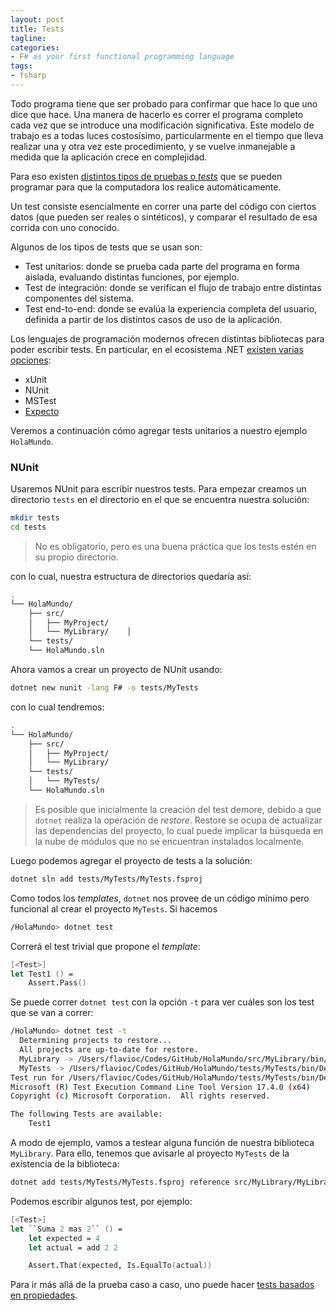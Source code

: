 ```yaml
---
layout: post
title: Tests
tagline: 
categories: 
- F# as your first functional programming language
tags:
- fsharp
---
```



Todo programa tiene que ser probado para confirmar que hace lo que uno dice que hace. Una manera de hacerlo es correr el programa completo cada vez que se introduce una modificación significativa. Este modelo de trabajo es a todas luces costosísimo, particularmente en el tiempo que lleva realizar una y otra vez este procedimiento, y se vuelve inmanejable a medida que la aplicación crece en complejidad. 

Para eso existen [distintos tipos de pruebas o _tests_](https://programacionymas.com/blog/tipos-de-testing-en-desarrollo-de-software) que se pueden programar para que la computadora los realice automáticamente. 

Un test consiste esencialmente en correr una parte del código con ciertos datos (que pueden ser reales o sintéticos),
y comparar el resultado de esa corrida con uno conocido.

Algunos de los tipos de tests que se usan son:

- Test unitarios: donde se prueba cada parte del programa en forma aislada, evaluando distintas funciones, por ejemplo. 
- Test de integración: donde se verifican el flujo de trabajo entre distintas componentes del sistema.
- Test end-to-end: donde se evalúa la experiencia completa del usuario, definida a partir de los distintos casos de uso de la aplicación.

Los lenguajes de programación modernos ofrecen distintas bibliotecas para poder escribir tests. En particular, en el ecosistema .NET [existen varias opciones](https://learn.microsoft.com/en-us/dotnet/core/testing/):

- xUnit
- NUnit
- MSTest 
- [Expecto](https://www.codit.eu/blog/the-beautiful-f-expecto-paradigm-think-in-tests-not-frameworks/) 

Veremos a continuación cómo agregar tests unitarios a nuestro ejemplo `HolaMundo`.

### NUnit

Usaremos NUnit para escribir nuestros tests. Para empezar creamos un directorio `tests` en el directorio en el que se encuentra nuestra 
solución:

```bash
mkdir tests
cd tests 
```
> No es obligatorio, pero es una buena práctica que los tests estén en su propio directorio. 
>

con lo cual, nuestra estructura de directorios quedaría así:

```bash
.
└── HolaMundo/
    ├── src/
    │   ├── MyProject/
    │   └── MyLibrary/    │           
    └── tests/
    └── HolaMundo.sln 
```

Ahora vamos a crear un proyecto de NUnit usando:

```bash
dotnet new nunit -lang F# -o tests/MyTests
``` 
con lo cual tendremos:
```bash
.
└── HolaMundo/
    ├── src/
    │   ├── MyProject/
    │   └── MyLibrary/         
    └── tests/
    │   └── MyTests/    
    └── HolaMundo.sln 
```

> Es posible que inicialmente la creación del test demore, debido a que `dotnet` realiza la operación de _restore_. Restore
> se ocupa de actualizar las dependencias del proyecto, lo cual puede implicar la búsqueda en la nube de módulos que
> no se encuentran instalados localmente. 

Luego podemos agregar el proyecto de tests a la solución:

```bash
dotnet sln add tests/MyTests/MyTests.fsproj
```

Como todos los _templates_, `dotnet` nos provee de un código mínimo pero funcional al crear el proyecto `MyTests`. Si hacemos

```bash
/HolaMundo> dotnet test 
```
Correrá el test trivial que propone el _template_: 

```fsharp
[<Test>]
let Test1 () =
    Assert.Pass()
```

Se puede correr `dotnet test` con la opción `-t` para ver cuáles son los test que se van a correr:
```bash
/HolaMundo> dotnet test -t
  Determining projects to restore...
  All projects are up-to-date for restore.
  MyLibrary -> /Users/flavioc/Codes/GitHub/HolaMundo/src/MyLibrary/bin/Debug/net7.0/MyLibrary.dll
  MyTests -> /Users/flavioc/Codes/GitHub/HolaMundo/tests/MyTests/bin/Debug/net7.0/MyTests.dll
Test run for /Users/flavioc/Codes/GitHub/HolaMundo/tests/MyTests/bin/Debug/net7.0/MyTests.dll (.NETCoreApp,Version=v7.0)
Microsoft (R) Test Execution Command Line Tool Version 17.4.0 (x64)
Copyright (c) Microsoft Corporation.  All rights reserved.

The following Tests are available:
    Test1
```


A modo de ejemplo, vamos a testear alguna función de nuestra biblioteca `MyLibrary`. Para ello, tenemos que avisarle al proyecto
`MyTests` de la existencia de la biblioteca:

```bash
dotnet add tests/MyTests/MyTests.fsproj reference src/MyLibrary/MyLibrary.fsproj 
``` 

Podemos escribir algunos test, por ejemplo:

```fsharp
[<Test>]
let ``Suma 2 mas 2`` () = 
    let expected = 4
    let actual = add 2 2 

    Assert.That(expected, Is.EqualTo(actual))
```

Para ir más allá de la prueba caso a caso, uno puede hacer [tests basados en propiedades](https://fsharpforfunandprofit.com/pbt/).


